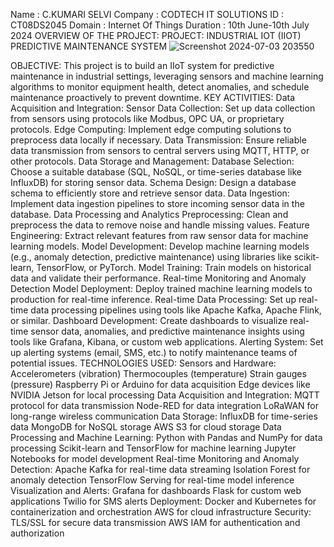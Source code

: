 Name : C.KUMARI SELVI
Company : CODTECH IT SOLUTIONS 
ID : CT08DS2045 
Domain : Internet Of Things 
Duration : 10th June-10th July 2024 
OVERVIEW OF THE PROJECT:
PROJECT: INDUSTRIAL IOT (IIOT) PREDICTIVE MAINTENANCE SYSTEM
![Screenshot 2024-07-03 203550](https://github.com/KUMARISELVI/CODTECH-Task-2/assets/145418381/31185ad4-bd0d-4e5d-bc4b-959dc572b911)

OBJECTIVE:
This project is to build an IIoT system for predictive maintenance in industrial settings, leveraging sensors
and machine learning algorithms to monitor equipment health, detect anomalies, and
schedule maintenance proactively to prevent downtime.
KEY ACTIVITIES:
Data Acquisition and Integration:
Sensor Data Collection: Set up data collection from sensors using protocols like Modbus, OPC UA, or proprietary protocols.
Edge Computing: Implement edge computing solutions to preprocess data locally if necessary.
Data Transmission: Ensure reliable data transmission from sensors to central servers using MQTT, HTTP, or other protocols.
Data Storage and Management:
Database Selection: Choose a suitable database (SQL, NoSQL, or time-series database like InfluxDB) for storing sensor data.
Schema Design: Design a database schema to efficiently store and retrieve sensor data.
Data Ingestion: Implement data ingestion pipelines to store incoming sensor data in the database.
Data Processing and Analytics
Preprocessing: Clean and preprocess the data to remove noise and handle missing values.
Feature Engineering: Extract relevant features from raw sensor data for machine learning models.
Model Development: Develop machine learning models (e.g., anomaly detection, predictive maintenance) using libraries like scikit-learn, TensorFlow, or PyTorch.
Model Training: Train models on historical data and validate their performance.
Real-time Monitoring and Anomaly Detection
Model Deployment: Deploy trained machine learning models to production for real-time inference.
Real-time Data Processing: Set up real-time data processing pipelines using tools like Apache Kafka, Apache Flink, or similar.
Dashboard Development: Create dashboards to visualize real-time sensor data, anomalies, and predictive maintenance insights using tools like Grafana, Kibana, or custom web applications.
Alerting System: Set up alerting systems (email, SMS, etc.) to notify maintenance teams of potential issues.
TECHNOLOGIES USED:
Sensors and Hardware:
Accelerometers (vibration)
Thermocouples (temperature)
Strain gauges (pressure)
Raspberry Pi or Arduino for data acquisition
Edge devices like NVIDIA Jetson for local processing
Data Acquisition and Integration:
MQTT protocol for data transmission
Node-RED for data integration
LoRaWAN for long-range wireless communication
Data Storage:
InfluxDB for time-series data
MongoDB for NoSQL storage
AWS S3 for cloud storage
Data Processing and Machine Learning:
Python with Pandas and NumPy for data processing
Scikit-learn and TensorFlow for machine learning
Jupyter Notebooks for model development
Real-time Monitoring and Anomaly Detection:
Apache Kafka for real-time data streaming
Isolation Forest for anomaly detection
TensorFlow Serving for real-time model inference
Visualization and Alerts:
Grafana for dashboards
Flask for custom web applications
Twilio for SMS alerts
Deployment: Docker and Kubernetes for containerization and orchestration
AWS for cloud infrastructure
Security: TLS/SSL for secure data transmission
AWS IAM for authentication and authorization

